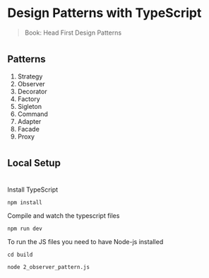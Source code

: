 # Design Patterns with TypeScript

> Book: Head First Design Patterns

#

## Patterns

1. Strategy
2. Observer
3. Decorator
4. Factory
5. Sigleton
6. Command
7. Adapter
8. Facade
9. Proxy

#

## Local Setup

#

Install TypeScript 

```shell
npm install
```

Compile and watch the typescript files

```shell
npm run dev
```

To run the JS files you need to have Node-js installed

```shell
cd build
```

```shell
node 2_observer_pattern.js
```
